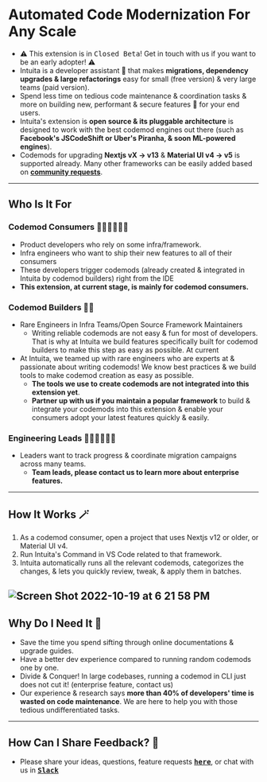 # Automated Code Modernization For Any Scale

- ⚠️ This extension is in <kbd> Closed Beta</kbd>!  Get in touch with us if you want to be an early adopter! ⚠️
- Intuita is a developer assistant 🤖 that makes **migrations, dependency upgrades & large refactorings** easy for small (free version) & very large teams (paid version).
- Spend less time on tedious code maintenance & coordination tasks & more on building new, performant & secure features 🚀 for your end users.
- Intuita's extension is **open source & its pluggable architecture** is designed to work with the best codemod engines out there (such as **Facebook's JSCodeShift or Uber's Piranha, & soon ML-powered engines**).
- Codemods for upgrading **Nextjs vX → v13** & **Material UI v4 → v5** is supported already. Many other frameworks can be easily added based on [**community requests**](https://join.slack.com/t/intuita-inc/shared_invite/zt-1bjj5exxi-95yPfWi71HcO2p_sS5L2wA).

---

## Who Is It For 

### Codemod Consumers 🧑🏾‍💻👩🏻‍💻
- Product developers who rely on some infra/framework.
- Infra engineers who want to ship their new features to all of their consumers
- These developers trigger codemods (already created & integrated in Intuita by codemod builders) right from the IDE 
- **This extension, at current stage, is mainly for codemod consumers.**

### Codemod Builders 🥷🏼
- Rare Engineers in Infra Teams/Open Source Framework Maintainers
  - Writing reliable codemods are not easy & fun for most of developers. That is why at Intuita we build features specifically built for codemod builders to make this step as easy as possible. At current
- At Intuita, we teamed up with rare engineers who are experts at & passionate about writing codemods! We know best practices & we build tools to make codemod creation as easy as possible. 
  - **The tools we use to create codemods are not integrated into this extension yet**. 
  - **Partner up with us if you maintain a popular framework** to build & integrate your codemods into this extension & enable your consumers adopt your latest features quickly & easily.

### Engineering Leads 👩🏾‍💼👨🏻‍💼
- Leaders want to track progress & coordinate migration campaigns across many teams.
  - **Team leads, please contact us to learn more about enterprise features.**

---
## How It Works 🪄

1. As a codemod consumer, open a project that uses Nextjs v12 or older, or Material UI v4.
2. Run Intuita's Command in VS Code related to that framework.
3. Intuita automatically runs all the relevant codemods, categorizes the changes, & lets you quickly review, tweak, & apply them in batches.

![Screen Shot 2022-10-19 at 6 21 58 PM](https://user-images.githubusercontent.com/78109534/196834622-e84de2d4-bcfa-4bac-9360-3f6d15cd12e2.png)
---
## Why Do I Need It 🤔

- Save the time you spend sifting through online documentations & upgrade guides.
- Have a better dev experience compared to running random codemods one by one.
- Divide & Conquer! In large codebases, running a codemod in CLI just does not cut it! (enterprise feature, contact us)
- Our experience & research says **more than 40% of developers' time is wasted on code maintenance**. We are here to help you with those tedious undifferentiated tasks.

---
## How Can I Share Feedback? 🎁

- Please share your ideas, questions, feature requests <kbd>[**here**](https://feedback.intuita.io/feature-requests)</kbd>, or chat with us in <kbd>[**Slack**](https://join.slack.com/t/intuita-inc/shared_invite/zt-1bjj5exxi-95yPfWi71HcO2p_sS5L2wA)</kbd>

<br>  

</br>

